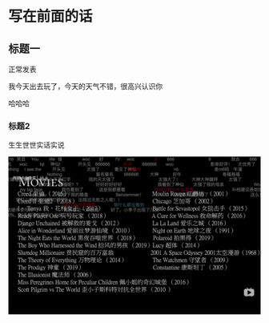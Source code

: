 # 写在前面的话

## 标题一

正常发表

我今天出去玩了，今天的天气不错，很高兴认识你

哈哈哈

### 标题2

生生世世实话实说

 ![](../.gitbook/assets/ping-mu-kuai-zhao-20190821-xia-wu-10.03.34.png) 

